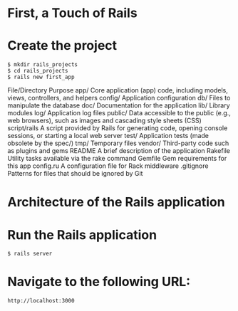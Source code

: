 <!SLIDE> 
# First, a Touch of Rails #

<!SLIDE command>
# Create the project
    $ mkdir rails_projects 
    $ cd rails_projects 
    $ rails new first_app
    
<!SLIDE>
File/Directory    Purpose
app/              Core application (app) code, including models, views, controllers, and helpers
config/           Application configuration
db/               Files to manipulate the database
doc/              Documentation for the application
lib/              Library modules
log/              Application log files
public/           Data accessible to the public (e.g., web browsers), such as images and cascading style sheets (CSS)
script/rails      A script provided by Rails for generating code, opening console sessions, or starting a local web server
test/             Application tests (made obsolete by the spec/)
tmp/              Temporary files
vendor/           Third-party code such as plugins and gems
README            A brief description of the application
Rakefile          Utility tasks available via the rake command
Gemfile           Gem requirements for this app
config.ru         A configuration file for Rack middleware
.gitignore        Patterns for files that should be ignored by Git


<!SLIDE>
# Architecture of the Rails application

<!SLIDE>
# Run the Rails application
    $ rails server
    
# Navigate to the following URL:
    http://localhost:3000